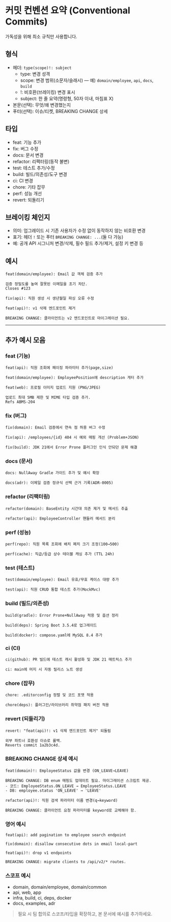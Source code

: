 # 커밋 컨벤션 요약 (Conventional Commits)

가독성을 위해 최소 규칙만 사용합니다.

## 형식
- 헤더: `type(scope)!: subject`
  - type: 변경 성격
  - scope: 변경 범위(소문자/슬래시) — 예) `domain/employee`, `api`, `docs`, `build`
  - !: 비호환(브레이킹) 변경 표시
  - subject: 한 줄 요약(명령형, 50자 이내, 마침표 X)
- 본문(선택): 무엇/왜 변경했는지
- 푸터(선택): 이슈/티켓, BREAKING CHANGE 상세

## 타입
- feat: 기능 추가
- fix: 버그 수정
- docs: 문서 변경
- refactor: 리팩터링(동작 불변)
- test: 테스트 추가/수정
- build: 빌드/의존성/도구 변경
- ci: CI 변경
- chore: 기타 잡무
- perf: 성능 개선
- revert: 되돌리기

## 브레이킹 체인지
- 의미: 업그레이드 시 기존 사용자가 수정 없이 동작하지 않는 비호환 변경
- 표기: 헤더 `!` 또는 푸터 `BREAKING CHANGE: ...`(둘 다 가능)
- 예: 공개 API 시그니처 변경/삭제, 필수 필드 추가/제거, 설정 키 변경 등

## 예시
```
feat(domain/employee): Email 값 객체 검증 추가

검증 정밀도를 높여 잘못된 이메일을 조기 차단.
Closes #123
```
```
fix(api): 직원 생성 시 생년월일 파싱 오류 수정
```
```
feat(api)!: v1 삭제 엔드포인트 제거

BREAKING CHANGE: 클라이언트는 v2 엔드포인트로 마이그레이션 필요.
```

---

## 추가 예시 모음

### feat (기능)
```
feat(api): 직원 조회에 페이징 파라미터 추가(page,size)
```
```
feat(domain/employee): EmployeePosition에 description 게터 추가
```
```
feat(web): 프로필 이미지 업로드 지원 (PNG/JPEG)

업로드 최대 5MB 제한 및 MIME 타입 검증 추가.
Refs ABMS-204
```

### fix (버그)
```
fix(domain): Email 검증에서 연속 점 허용 버그 수정
```
```
fix(api): /employees/{id} 404 시 예외 매핑 개선 (Problem+JSON)
```
```
fix(build): JDK 21에서 Error Prone 플러그인 인식 안되던 문제 해결
```

### docs (문서)
```
docs: NullAway Gradle 가이드 추가 및 예시 확장
```
```
docs(adr): 이메일 검증 정규식 선택 근거 기록(ADR-0005)
```

### refactor (리팩터링)
```
refactor(domain): BaseEntity 시간대 의존 제거 및 메서드 추출
```
```
refactor(api): EmployeeController 핸들러 메서드 분리
```

### perf (성능)
```
perf(repo): 직원 목록 조회에 배치 페치 크기 조정(100→500)
```
```
perf(cache): 직급/등급 상수 테이블 캐싱 추가 (TTL 24h)
```

### test (테스트)
```
test(domain/employee): Email 유효/무효 케이스 대량 추가
```
```
test(api): 직원 CRUD 통합 테스트 추가(MockMvc)
```

### build (빌드/의존성)
```
build(gradle): Error Prone+NullAway 적용 및 옵션 정리
```
```
build(deps): Spring Boot 3.5.4로 업그레이드
```
```
build(docker): compose.yaml에 MySQL 8.4 추가
```

### ci (CI)
```
ci(github): PR 빌드에 테스트 캐시 활성화 및 JDK 21 매트릭스 추가
```
```
ci: main에 머지 시 자동 릴리스 노트 생성
```

### chore (잡무)
```
chore: .editorconfig 정렬 및 코드 포맷 적용
```
```
chore(deps): 플러그인/라이브러리 취약점 패치 버전 적용
```

### revert (되돌리기)
```
revert: "feat(api)!: v1 삭제 엔드포인트 제거" 되돌림

외부 파트너 호환성 이슈로 롤백.
Reverts commit 1a2b3c4d.
```

### BREAKING CHANGE 상세 예시
```
feat(domain)!: EmployeeStatus 값을 변경 (ON_LEAVE→LEAVE)

BREAKING CHANGE: DB enum 매핑도 업데이트 필요. 마이그레이션 스크립트 제공.
- 코드: EmployeeStatus.ON_LEAVE → EmployeeStatus.LEAVE
- DB: employee.status 'ON_LEAVE' → 'LEAVE'
```
```
refactor(api)!: 직원 검색 파라미터 이름 변경(q→keyword)

BREAKING CHANGE: 클라이언트 요청 파라미터를 keyword로 교체해야 함.
```

### 영어 예시
```
feat(api): add pagination to employee search endpoint
```
```
fix(domain): disallow consecutive dots in email local-part
```
```
feat(api)!: drop v1 endpoints

BREAKING CHANGE: migrate clients to /api/v2/* routes.
```

### 스코프 예시
- domain, domain/employee, domain/common
- api, web, app
- infra, build, ci, deps, docker
- docs, examples, adr

> 필요 시 팀 합의로 스코프/타입을 확장하고, 본 문서에 예시를 추가하세요.